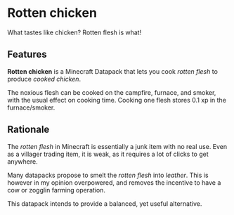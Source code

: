 # Rotten chicken

What tastes like chicken? Rotten flesh is what!

## Features

**Rotten chicken** is a Minecraft Datapack that lets you cook _rotten flesh_ to produce _cooked chicken_.

The noxious flesh can be cooked on the campfire, furnace, and smoker, with the usual effect on cooking time. Cooking one flesh stores 0.1 xp in the furnace/smoker. 

## Rationale

The _rotten flesh_ in Minecraft is essentially a junk item with no real use. Even as a villager trading item, it is weak, as it requires a lot of clicks to get anywhere.

Many datapacks propose to smelt the _rotten flesh_ into _leather_. This is however in my opinion overpowered, and removes the incentive to have a cow or zogglin farming operation.

This datapack intends to provide a balanced, yet useful alternative. 

